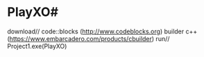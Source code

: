 # PlayXO#

download// code::blocks (http://www.codeblocks.org) builder c++ (https://www.embarcadero.com/products/cbuilder) 
run// Project1.exe(PlayXO)

